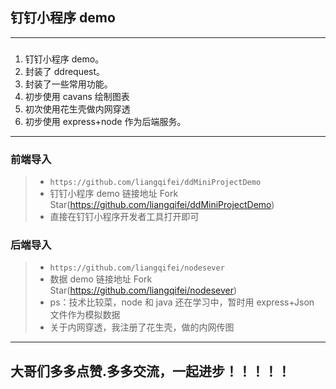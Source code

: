 ## 钉钉小程序 demo

---

###

1. 钉钉小程序 demo。
2. 封装了 ddrequest。
3. 封装了一些常用功能。
4. 初步使用 cavans 绘制图表
5. 初次使用花生壳做内网穿透
6. 初步使用 express+node 作为后端服务。

---

### 前端导入

> - `https://github.com/liangqifei/ddMiniProjectDemo`
> - 钉钉小程序 demo 链接地址 Fork Star(https://github.com/liangqifei/ddMiniProjectDemo)
> - 直接在钉钉小程序开发者工具打开即可

### 后端导入

> - `https://github.com/liangqifei/nodesever`
> - 数据 demo 链接地址 Fork Star(https://github.com/liangqifei/nodesever)
> - ps：技术比较菜，node 和 java 还在学习中，暂时用 express+Json 文件作为模拟数据
> - 关于内网穿透，我注册了花生壳，做的内网传图

---

## 大哥们多多点赞.多多交流，一起进步！！！！！
